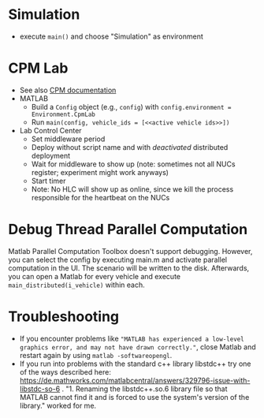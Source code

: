 # Simulation
* execute `main()` and choose "Simulation" as environment

# CPM Lab
* See also [CPM documentation](https://cpm.embedded.rwth-aachen.de/doc/)
* MATLAB
    * Build a `Config` object (e.g., `config`) with `config.environment = Environment.CpmLab`
    * Run `main(config, vehicle_ids = [<<active vehicle ids>>])`
* Lab Control Center
    * Set middleware period
    * Deploy without script name and with *deactivated* distributed deployment
    * Wait for middleware to show up (note: sometimes not all NUCs register; experiment might work anyways)
    * Start timer
    * Note: No HLC will show up as online, since we kill the process responsible for the heartbeat on the NUCs

# Debug Thread Parallel Computation

Matlab Parallel Computation Toolbox doesn't support debugging. However, you can select the config by executing main.m and activate parallel computation in the UI. The scenario will be written to the disk. Afterwards, you can open a Matlab for every vehicle and execute `main_distributed(i_vehicle)` within each.

# Troubleshooting
- If you encounter problems like `"MATLAB has experienced a low-level graphics error, and may not have drawn correctly."`, close Matlab and restart again by using `matlab -softwareopengl`.
- If you run into problems with the standard c++ library libstdc++ try one of the ways described here: https://de.mathworks.com/matlabcentral/answers/329796-issue-with-libstdc-so-6 . "1. Renaming the libstdc++.so.6 library file so that MATLAB cannot find it and is forced to use the system's version of the library." worked for me.